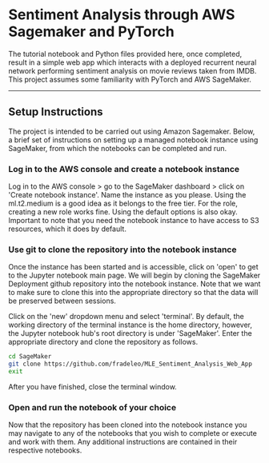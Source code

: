 # Sentiment Analysis through AWS Sagemaker and PyTorch

The tutorial notebook and Python files provided here, once completed, result in a simple web app which interacts with a deployed recurrent neural network performing sentiment analysis on movie reviews taken from IMDB. This project assumes some familiarity with PyTorch and AWS SageMaker.

---

## Setup Instructions

The project is intended to be carried out using Amazon Sagemaker. Below, a brief set of instructions on setting up a managed notebook instance using SageMaker, from which the notebooks can be completed and run.

### Log in to the AWS console and create a notebook instance

Log in to the AWS console > go to the SageMaker dashboard > click on 'Create notebook instance'. 
Name the instance as you please. Using the ml.t2.medium is a good idea as it belongs to the free tier. For the role, creating a new role works fine. Using the default options is also okay. Important to note that you need the notebook instance to have access to S3 resources, which it does by default.

### Use git to clone the repository into the notebook instance

Once the instance has been started and is accessible, click on 'open' to get to the Jupyter notebook main page. We will begin by cloning the SageMaker Deployment github repository into the notebook instance. Note that we want to make sure to clone this into the appropriate directory so that the data will be preserved between sessions.

Click on the 'new' dropdown menu and select 'terminal'. By default, the working directory of the terminal instance is the home directory, however, the Jupyter notebook hub's root directory is under 'SageMaker'. Enter the appropriate directory and clone the repository as follows.

```bash
cd SageMaker
git clone https://github.com/fradeleo/MLE_Sentiment_Analysis_Web_App
exit
```

After you have finished, close the terminal window.

### Open and run the notebook of your choice

Now that the repository has been cloned into the notebook instance you may navigate to any of the notebooks that you wish to complete or execute and work with them. Any additional instructions are contained in their respective notebooks.
